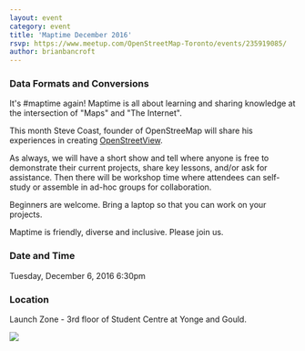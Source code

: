 ```yaml
---
layout: event
category: event
title: 'Maptime December 2016'
rsvp: https://www.meetup.com/OpenStreetMap-Toronto/events/235919085/
author: brianbancroft
---
```

### Data Formats and Conversions

It's #maptime again!  Maptime is all about learning and sharing knowledge at the intersection of "Maps" and "The Internet".

This month Steve Coast, founder of OpenStreeMap will share his experiences in creating [OpenStreetView](http://openstreetview.org). 

As always, we will have a short show and tell where anyone is free to demonstrate their current projects, share key lessons, and/or ask for assistance. Then there will be workshop time where attendees can self-study or assemble in ad-hoc groups for collaboration.

Beginners are welcome. Bring a laptop so that you can work on your projects.

Maptime is friendly, diverse and inclusive. Please join us.

### Date and Time

Tuesday, December 6, 2016
6:30pm

### Location

Launch Zone - 3rd floor of Student Centre at Yonge and Gould.

<img src='https://api.mapbox.com/styles/v1/brianbancroft/cip0dndxe0000bonjz1a15zgk/static/-79.380898,43.657396,16.35,0.00,0.00/600x400?access_token=pk.eyJ1IjoiYnJpYW5iYW5jcm9mdCIsImEiOiJsVGVnMXFzIn0.7ldhVh3Ppsgv4lCYs65UdA'>
